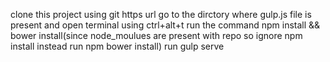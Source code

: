 clone this project using git https url
go to the dirctory where gulp.js file is present and open terminal using ctrl+alt+t
run the command npm install && bower install(since node_moulues are present with repo so ignore npm install instead run npm bower install)
run gulp serve
